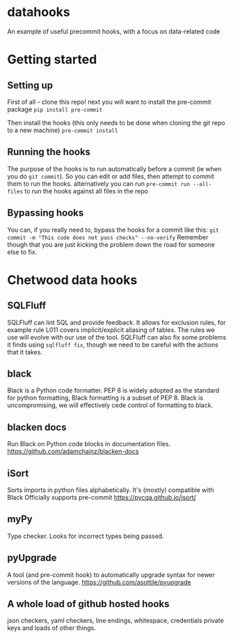 # datahooks
An example of useful precommit hooks, with a focus on data-related code

# Getting started

## Setting up
First of all - clone this repo!
next you will want to install the pre-commit package
`pip install pre-commit`

Then install the hooks (this only needs to be done when cloning the git repo to a new machine)
`pre-commit install`

## Running the hooks
The purpose of the hooks is to run automatically before a commit (ie when you do `git commit`).
So you can edit or add files, then attempt to commit them to run the hooks.
alternatively you can run `pre-commit run --all-files` to run the hooks against all files in the repo

## Bypassing hooks
You can, if you really need to, bypass the hooks for a commit like this:
`git commit -m "This code does not pass checks" --no-verify`
Remember though that you are just kicking the problem down the road for someone else to fix.

# Chetwood data hooks

## SQLFluff
SQLFluff can lint SQL and provide feedback.
It allows for exclusion rules, for example rule L011 covers implicit/explicit aliasing of tables. The rules we use will evolve with our use of the tool.
SQLFluff can also fix some problems it finds using `sqlfluff fix`, though we need to be careful with the actions that it takes.

## black
Black is a Python code formatter.
PEP 8 is widely adopted as the standard for python formatting, Black formatting is a subset of PEP 8.
Black is uncompromising, we will effectively cede control of formatting to black.

## blacken docs
Run Black on Python code blocks in documentation files.
https://github.com/adamchainz/blacken-docs

## iSort
Sorts imports in python files alphabetically.
It's (mostly) compatible with Black
Officially supports pre-commit
https://pycqa.github.io/isort/

## myPy
Type checker. Looks for incorrect types being passed.

## pyUpgrade
A tool (and pre-commit hook) to automatically upgrade syntax for newer versions of the language.
https://github.com/asottile/pyupgrade

## A whole load of github hosted hooks
json checkers, yaml checkers, line endings, whitespace, credentials private keys and loads of other things.
